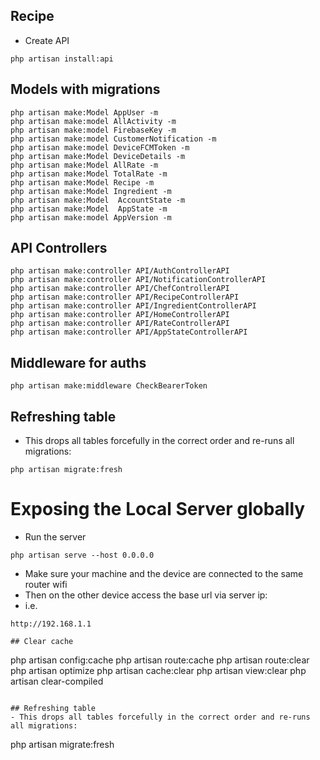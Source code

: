 ## Recipe
- Create API
```
php artisan install:api
```

## Models with migrations
```
php artisan make:Model AppUser -m
php artisan make:model AllActivity -m
php artisan make:model FirebaseKey -m 
php artisan make:model CustomerNotification -m 
php artisan make:model DeviceFCMToken -m
php artisan make:Model DeviceDetails -m
php artisan make:Model AllRate -m
php artisan make:Model TotalRate -m
php artisan make:Model Recipe -m
php artisan make:Model Ingredient -m
php artisan make:Model  AccountState -m
php artisan make:Model  AppState -m 
php artisan make:model AppVersion -m
```

## API Controllers
```
php artisan make:controller API/AuthControllerAPI
php artisan make:controller API/NotificationControllerAPI
php artisan make:controller API/ChefControllerAPI
php artisan make:controller API/RecipeControllerAPI
php artisan make:controller API/IngredientControllerAPI
php artisan make:controller API/HomeControllerAPI
php artisan make:controller API/RateControllerAPI
php artisan make:controller API/AppStateControllerAPI
```

## Middleware for auths
```
php artisan make:middleware CheckBearerToken
```

## Refreshing table
- This drops all tables forcefully in the correct order and re-runs all migrations:
```
php artisan migrate:fresh
```

# Exposing the Local Server globally
- Run the server
```
php artisan serve --host 0.0.0.0
```
- Make sure your machine and the device are connected to the same router wifi
- Then on the other device access the base url via server ip:
- i.e.
```
http://192.168.1.1

## Clear cache
```
php artisan config:cache
php artisan route:cache
php artisan route:clear
php artisan optimize
php artisan cache:clear
php artisan view:clear
php artisan clear-compiled
```

## Refreshing table
- This drops all tables forcefully in the correct order and re-runs all migrations:
```
php artisan migrate:fresh
```
